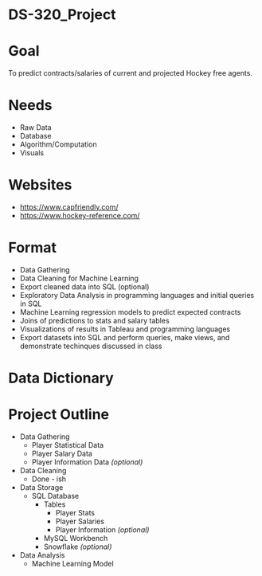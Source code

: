 # DS-320_Project
# Goal
To predict contracts/salaries of current and projected Hockey free agents.
# Needs
- Raw Data
- Database
- Algorithm/Computation
- Visuals
# Websites
 - https://www.capfriendly.com/
 - https://www.hockey-reference.com/
# Format
- Data Gathering
- Data Cleaning for Machine Learning
- Export cleaned data into SQL (optional)
- Exploratory Data Analysis in programming languages and initial queries in SQL
- Machine Learning regression models to predict expected contracts
- Joins of predictions to stats and salary tables
- Visualizations of results in Tableau and programming languages
- Export datasets into SQL and perform queries, make views, and demonstrate techinques discussed in class
# Data Dictionary
# Project Outline
- Data Gathering
    - Player Statistical Data
    - Player Salary Data
    - Player Information Data *(optional)*
- Data Cleaning
    - Done - ish
- Data Storage
    - SQL Database
        - Tables
            - Player Stats
            - Player Salaries
            - Player Information *(optional)*
        - MySQL Workbench
        - Snowflake *(optional)*
- Data Analysis
    - Machine Learning Model

